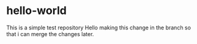# hello-world
This is a simple test repository
Hello making this change in the branch so that i can merge the changes later.
